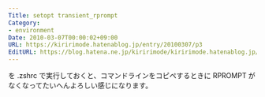```yaml
---
Title: setopt transient_rprompt
Category:
- environment
Date: 2010-03-07T00:00:02+09:00
URL: https://kiririmode.hatenablog.jp/entry/20100307/p3
EditURL: https://blog.hatena.ne.jp/kiririmode/kiririmode.hatenablog.jp/atom/entry/8454420450078212081
---
```


を .zshrc で実行しておくと、コマンドラインをコピペするときに RPROMPT がなくなってたいへんよろしい感じになります。
